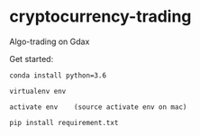 # cryptocurrency-trading
Algo-trading on Gdax

Get started:

    conda install python=3.6
    
    virtualenv env
    
    activate env    (source activate env on mac)
    
    pip install requirement.txt
    
